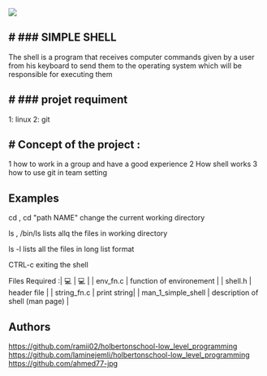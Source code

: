 [![](https://i.ibb.co/85CrXXV/shell.jpg)](https://i.ibb.co/85CrXXV/shell.jpg)
## # ### SIMPLE SHELL 
The shell is a program that receives computer commands given by a user from his keyboard to send them to the operating system which will be responsible for executing them

## # ### projet requiment
1: linux
2: git

## # Concept of the project :
1 how to work in a group and have a good experience 2 How shell works 3
how to use git in team setting

## Examples
cd , cd "path NAME"
change the current working directory

ls , /bin/ls
lists allq the files in working directory

ls -l
lists all the files in long list format

CTRL-c
exiting the shell

Files Required :| 💻 | 💻 |
| env_fn.c  |  function of environement |
| shell.h | header file |
| string_fn.c |  print string|
|  man_1_simple_shell |  description of shell (man page) |

## Authors 
https://github.com/ramii02/holbertonschool-low_level_programming
https://github.com/laminejemli/holbertonschool-low_level_programming 
 https://github.com/ahmed77-jpg